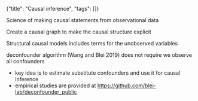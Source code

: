 {"title": "Causal inference", "tags": []}

Science of making causal statements from observational data

Create a causal graph to make the causal structure explicit

Structural causal models includes terms for the unobserved variables

deconfounder algorithm (Wang and Blei 2019) does not require we observe all confounders
* key idea is to estimate substitute confounders and use it for causal inference
* empirical studies are provided at https://github.com/blei-lab/deconfounder_public

